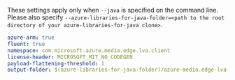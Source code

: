 These settings apply only when `--java` is specified on the command line.
Please also specify `--azure-libraries-for-java-folder=<path to the root directory of your azure-libraries-for-java clone>`.

``` yaml $(java)
azure-arm: true
fluent: true
namespace: com.microsoft.azure.media.edge.lva.client
license-header: MICROSOFT_MIT_NO_CODEGEN
payload-flattening-threshold: 1
output-folder: $(azure-libraries-for-java-folder)/azure-media.edge-lva-client
```